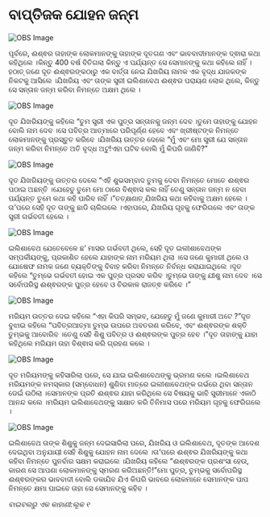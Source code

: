 # ବାପ୍ତିଜକ ଯୋହନ ଜନ୍ମ

![OBS Image](https://cdn.door43.org/obs/jpg/360px/obs-en-22-01.jpg)

ପୂର୍ବରେ, ଈଶ୍ଵର ତାହାଙ୍କ ଲୋକମାନଙ୍କୁ ତାହାଙ୍କ ଦୂତଗଣ ଏବଂ ଭାବବାଦୀମାନଙ୍କ ଦ୍ଵାରା କଥା କହିଥିଲେ ।କିନ୍ତୁ 400 ବର୍ଷ ବିତିଗଲା କିନ୍ତୁ ଏ ପର୍ଯ୍ୟନ୍ତ ସେ ସେମାନଙ୍କୁ କଥା କହିଲେ ନାହିଁ ।ହଠାତ୍ ଜଣେ ଦୂତ ଈଶ୍ଵରଙ୍କଠାରୁ ଏକ ବାର୍ତ୍ତା ନେଇ ଯିଖରିୟ ନାମକ ଏକ ବୃଦ୍ଧ ଯାଜକଙ୍କ ନିକଟକୁ ଆସିଲେ ।ଯିଖରିୟ ଏବଂ ତାଙ୍କ ସ୍ତ୍ରୀ ଇଲିଶାବେଥ ଈଶ୍ଵର ପରାୟଣ ଲୋକ ଥିଲେ, କିନ୍ତୁ ସେ ସନ୍ତାନ ଜନ୍ମ କରିବା ନିମନ୍ତେ ଅକ୍ଷମ ଥିଲେ ।

![OBS Image](https://cdn.door43.org/obs/jpg/360px/obs-en-22-02.jpg)

ଦୂତ ଯିଖରିୟଙ୍କୁ କହିଲେ “ତୁମ ସ୍ତ୍ରୀ ଏକ ପୁତ୍ର ସନ୍ତାନକୁ ଜନ୍ମ ଦେବ ।ତୁମେ ତାହାଙ୍କୁ ଯୋହନ ବୋଲି ନାମ ଦେବ ।ସେ ପବିତ୍ର ଆତ୍ମାରେ ପରିପୂର୍ଣ୍ଣ ହେବେ ଏବଂ ଖ୍ରୀଷ୍ଟଙ୍କ ନିମନ୍ତେ ଲୋକମାନଙ୍କୁ ପ୍ରସ୍ତୁତ କରିବେ ।ଯିଖରିୟ ଉତ୍ତର ଦେଲେ “ମୁଁ ଏବଂ ମୋ ସ୍ତ୍ରୀ ଯେ ସନ୍ତାନ ଜନ୍ମ କରିବା ନିମନ୍ତେ ଅତି ବୃଦ୍ଧ ଅଟୁ!ଏହା ଘଟିବ ବୋଲି ମୁଁ କିପରି ଜାଣିବି?”

![OBS Image](https://cdn.door43.org/obs/jpg/360px/obs-en-22-03.jpg)

ଦୂତ ଯିଖରିୟଙ୍କୁ ଉତ୍ତର ଦେଲେ “ଏହି ଶୁଭସମ୍ବାଦ ତୁମକୁ ଦେବା ନିମନ୍ତେ ମୋତେ ଈଶ୍ଵର ପଠାଇ ଅଛନ୍ତି ।ଯେହେତୁ ତୁମେ ମୋ ଠାରେ ବିଶ୍ଵାସ କଲ ନାହିଁ ତେଣୁ ସନ୍ତାନ ଜନ୍ମ ନ ହେବା ପର୍ଯ୍ୟନ୍ତ ତୁମେ କଥା କହି ପାରିବ ନାହିଁ ।”ତତ୍‍କ୍ଷଣାତ୍ ଯିଖରିୟ କଥା କହିବାକୁ ଅକ୍ଷମ ହେଲେ ।ତା’ପରେ ସେହି ଦୂତ ତାଙ୍କୁ ଛାଡି ଚାଲିଗଲେ ।ଏହାପରେ, ଯିଖରିୟ ଗୃହକୁ ଫେରିଗଲେ ଏବଂ ତାଙ୍କ ସ୍ତ୍ରୀ ଗର୍ଭବତୀ ହେଲେ ।

![OBS Image](https://cdn.door43.org/obs/jpg/360px/obs-en-22-04.jpg)

ଇଲିଶାବେଥ ଯେତେବେଳେ ଛ’ ମାସର ଗର୍ଭବତୀ ଥିଲେ, ସେହି ଦୂତ ଇଲୀଶାବେଥଙ୍କ ସମ୍ପର୍କୀୟଙ୍କୁ, ପ୍ରକାଶିତ ହେଲେ ଯାହାଙ୍କ ନାମ ମରିୟମ ଥିଲା ।ସେ ଜଣେ କୁମାରୀ ଥିଲେ ଓ ଯୋଷେଫ ନାମକ ଜଣେ ବ୍ୟକ୍ତିଙ୍କୁ ବିବାହ କରିବା ନିମନ୍ତେ ନିର୍ବନ୍ଧ କରାଯାଇଥିଲେ ।ଦୂତ କହିଲେ “ତୁମ୍ଭେ ଗର୍ଭବତୀ ହୋଇ ଏକ ପୁତ୍ର ପ୍ରସବ କରିବ ।ତୁମ୍ଭେ ତାଙ୍କୁ ଯୀଶୁ ନାମ ଦେବ ।ସେ ସର୍ବୋପରିସ୍ଥ ଈଶ୍ଵରଙ୍କ ପୁତ୍ର ହେବେ ଓ ଚିରକାଳ ରାଜତ୍ଵ କରିବେ ।”

![OBS Image](https://cdn.door43.org/obs/jpg/360px/obs-en-22-05.jpg)

ମରିୟମ ଉତ୍ତର ଦେଇ କହିଲେ “ଏହା କିପରି ସମ୍ଭବ, ଯେହେତୁ ମୁଁ ଜଣେ କୁମାରୀ ଅଟେ ?”ଦୂତ ବୁଝାଇ କହିଲେ “ପବିତ୍ରଆତ୍ମା ତୁମ୍ଭ ଉପରେ ଅବତରଣ କରିବେ, ଏବଂ ଈଶ୍ଵରଙ୍କ ଶକ୍ତି ତୁମ୍ଭକୁ ଆବୋରିବ ।ତେଣୁ ସେହି ଶିଶୁ ପବିତ୍ର ଓ ଈଶ୍ଵରଙ୍କ ପୁତ୍ର ହେବ ।”ଦୂତ ତାହାଙ୍କୁ ଯାହା କହିଥିଲେ ମରିୟମ ତାହା ବିଶ୍ଵାସ କରି ଗ୍ରହଣ କଲେ ।

![OBS Image](https://cdn.door43.org/obs/jpg/360px/obs-en-22-06.jpg)

ଦୂତ ମରିୟମଙ୍କୁ କହିସାରିଲା ପରେ, ସେ ଯାଇ ଇଲିଶାବେଥଙ୍କୁ ଭ୍ରମଣ କଲେ ।ଇଲିଶାବେଥ ମରିୟମଙ୍କ ନମସ୍କାର (ସମ୍ବୋଧନ) ଶୁଣିବା ମାତ୍ରେ ଇଲୀଶାବେଥଙ୍କ ଗର୍ଭରେ ଥିବା ସନ୍ତାନ ଡେଇଁ ଉଠିଲା ।ସେମାନଙ୍କ ପ୍ରତି ଈଶ୍ଵର ଯାହା କରିଥିଲେ ସେ ବିଷୟକୁ ଭାବି ସ୍ତ୍ରୀମାନେ ଏକାଠି ଆନନ୍ଦ କଲେ ।ମରିୟମ ଇଲିଶାବେଥଙ୍କୁ ସାକ୍ଷାତ କରି ତିନିମାସ ପରେ ମରିୟମ ଗୃହକୁ ଫେରିଗଲେ ।

![OBS Image](https://cdn.door43.org/obs/jpg/360px/obs-en-22-07.jpg)

ଇଲିଶାବେଥ ତାଙ୍କ ଶିଶୁକୁ ଜନ୍ମ ଦେଇସାରିଲା ପରେ, ଯିଖରିୟ ଓ ଇଲିଶାବେଥ, ଦୂତଙ୍କ ଆଦେଶ ଦେଇଥିବା ଅନୁଯାୟୀ ସେହି ଶିଶୁକୁ ଯୋହନ ନାମ ଦେଲେ ।ତା’ପରେ ଈଶ୍ଵର ଯିଖରିୟଙ୍କୁ କଥା କହିବା ନିମନ୍ତେ ପୁନର୍ବାର ସକ୍ଷମ କରାଇଲେ ।ଯିଖରିୟ କହିଲେ “ଈଶ୍ଵରଙ୍କ ପ୍ରଶଂସା ହେଉ, କାରଣ ସେ ଆପଣା ଲୋକମାନଙ୍କୁ ସ୍ମରଣ କରିଅଛନ୍ତି!”ମୋ ପୁତ୍ର, ତୁମ୍ଭକୁ ସର୍ବୋପରିସ୍ଥ ଈଶ୍ଵରଙ୍କର ଭାବବାଦୀ ବୋଲି ଡକାଯିବ ଯିଏ କିପରି ଭାବରେ ଲୋକମାନେ ସେମାନଙ୍କ ପାପ ନିମନ୍ତେ କ୍ଷମା ପାଇବେ ତାହା ସେ ସେମାନଙ୍କୁ କହିବ ।

_ବାଇବଲରୁ ଏକ କାହାଣୀ:ଲୂକ ୧_